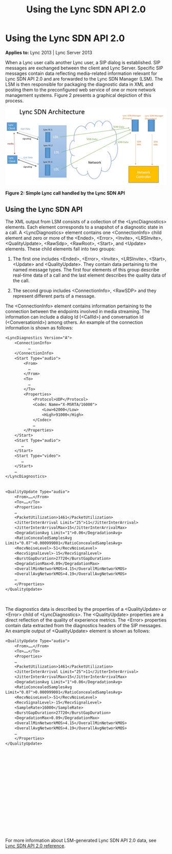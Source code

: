 ﻿---
title: Using the Lync SDN API 2.0
TOCTitle: Using the Lync SDN API 2.0
ms:assetid: 21e92d14-f20d-4bdb-9f2b-a01169abb401
ms:mtpsurl: https://msdn.microsoft.com/en-us/library/Dn439294(v=office.15)
ms:contentKeyID: 57261030
ms.date: 07/24/2014
mtps_version: v=office.15
---

# Using the Lync SDN API 2.0


**Applies to:** Lync 2013 | Lync Server 2013

When a Lync user calls another Lync user, a SIP dialog is established. SIP messages are exchanged between the client and Lync Server. Specific SIP messages contain data reflecting media-related information relevant for Lync SDN API 2.0 and are forwarded to the Lync SDN Manager (LSM). The LSM is then responsible for packaging the diagnostic data in XML and posting them to the preconfigured web service of one or more network management systems. Figure 2 presents a graphical depiction of this process.

![Simple Lync call handled by Lync SDN API](images/Dn439294.simple_lync_sdn_call(Office.15).jpg "Simple Lync call handled by Lync SDN API")

**Figure 2: Simple Lync call handled by the Lync SDN API**

## Using the Lync SDN API

The XML output from LSM consists of a collection of the \<LyncDiagnostics\> elements. Each element corresponds to a snapshot of a diagnostic state in a call. A \<LyncDiagnostics\> element contains one \<ConnectionInfo\> child element and zero or more of the \<Ended\>, \<Error\>, \<Invite\>, \<LRSInvite\>, \<QualityUpdate\>, \<RawSdp\>, \<RawRoot\>, \<Start\>, and \<Update\> elements. These child elements fall into two groups:

1.  The first one includes \<Ended\>, \<Error\>, \<Invite\>, \<LRSInvite\>, \<Start\>, \<Update\> and \<QualityUpdate\>. They contain data pertaining to the named message types. The first four elements of this group describe real-time data of a call and the last element describes the quality data of the call.

2.  The second group includes \<ConnectionInfo\>, \<RawSDP\> and they represent different parts of a message.

The \<ConnectionInfo\> element contains information pertaining to the connection between the endpoints involved in media streaming. The information can include a dialog Id (\<CallId\>) and conversation Id (\<ConversationId\>) among others. An example of the connection information is shown as follows:

``` 
<LyncDiagnostics Version="A">
    <ConnectionInfo>
          …
    </ConnectionInfo>
    <Start Type="audio">
        <From>
          …
        </From>
        <To>
          …
        </To>
        <Properties>
            <Protocol>UDP</Protocol>
            <Codec Name="X-MSRTA/16000">
                <Low>62000</Low>
                <High>91000</High>
            </Codec>    
            … 
        </Properties>
    </Start>
    <Start Type="audio">
       …
    </Start>
    <Start Type="video">
       …
    </Start>
    …
</LyncDiagnostics>


<QualityUpdate Type="audio">
    <From>……</From>
    <To>……</To>
    <Properties>
    …
    <PacketUtilization>1461</PacketUtilization>
    <JitterInterArrival Limit="25">11</JitterInterArrival>
    <JitterInterArrivalMax>15</JitterInterArrivalMax>
    <DegradationAvg Limit="1">0.06</DegradationAvg>
    <RatioConcealedSamplesAvg Limit="0.07">0.000999001</RatioConcealedSamplesAvg>
    <RecvNoiseLevel>-51</RecvNoiseLevel>
    <RecvSignalLevel>-15</RecvSignalLevel>
    <BurstGapDuration>27720</BurstGapDuration>
    <DegradationMax>0.09</DegradationMax>
    <OverallMinNetworkMOS>4.15</OverallMinNetworkMOS>
    <OverallAvgNetworkMOS>4.19</OverallAvgNetworkMOS>
    …
    </Properties>
</QualityUpdate>



```

The diagnostics data is described by the properties of a \<QualityUpdate\> or \<Error\> child of \<LyncDiagnostics\>. The \<QualityUpdate\> properties are a direct reflection of the quality of experience metrics. The \<Error\> properties contain data extracted from the diagnostics headers of the SIP messages. An example output of \<QualityUpdate\> element is shown as follows:

``` 
<QualityUpdate Type="audio">
    <From>……</From>
    <To>……</To>
    <Properties>
    …
    <PacketUtilization>1461</PacketUtilization>
    <JitterInterArrival Limit="25">11</JitterInterArrival>
    <JitterInterArrivalMax>15</JitterInterArrivalMax>
    <DegradationAvg Limit="1">0.06</DegradationAvg>
    <RatioConcealedSamplesAvg Limit="0.07">0.000999001</RatioConcealedSamplesAvg>
    <RecvNoiseLevel>-51</RecvNoiseLevel>
    <RecvSignalLevel>-15</RecvSignalLevel>
    <SampleRate>16000</SampleRate>
    <BurstGapDuration>27720</BurstGapDuration>
    <DegradationMax>0.09</DegradationMax>
    <OverallMinNetworkMOS>4.15</OverallMinNetworkMOS>
    <OverallAvgNetworkMOS>4.19</OverallAvgNetworkMOS>
    …
    </Properties>
</QualityUpdate>


















```

For more information about LSM-generated Lync SDN API 2.0 data, see [Lync SDN API 2.0 reference](lync-sdn-api-2-0-reference.md).


